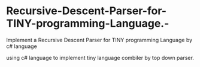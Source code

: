 # Recursive-Descent-Parser-for-TINY-programming-Language.-
 Implement a Recursive Descent Parser for TINY programming Language by c# language
 
 
 using c# language to implement tiny language combiler by  top down parser.
 
